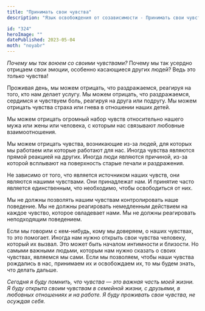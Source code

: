 ```yaml
---
title: "Принимать свои чувства"
description: "Язык освобождения от созависимости - Принимать свои чувства"

id: "324"
heroImage: ""
datePublished: 2023-05-04
moth: "noyabr"
---
```


_Почему мы так воюем со своими чувствами?_ Почему мы так усердно отрицаем свои
эмоции, особенно касающиеся других людей? Ведь это _только_ чувства!

Проживая день, мы можем отрицать, что раздражаемся, реагируя на того, кто нам
делает услугу. Мы можем отрицать, что раздражаемся, сердимся и чувствуем боль,
реагируя на друга или подругу. Мы можем отрицать чувства страха или гнева в
отношении наших детей.

Мы можем отрицать огромный набор чувств относительно нашего мужа или жены или
человека, с которым нас связывают любовные взаимоотношения.

Мы можем отрицать чувства, возникающие из-за людей, для которых мы работаем
или которые работают для нас. Иногда чувства являются прямой реакцией на
других. Иногда люди являются причиной, из-за которой всплывают на поверхность
старые печали и раздражения.

Не зависимо от того, что является источником наших чувств, они являются нашими
чувствами. Они принадлежат нам. И принятие часто является единственным, что
необходимо, чтобы освободиться от них.

Мы не должны позволять нашим чувствам контролировать наше поведение. Мы не
должны реагировать немедленным действием на каждое чувство, которое овладевает
нами. Мы не должны реагировать неподходящим поведением.

Если мы говорим с кем-нибудь, кому мы доверяем, о наших чувствах, то это
помогает. Иногда нам нужно открыть свои чувства человеку, который их вызвал.
Это может быть началом интимности и близости. Но самыми важными людьми,
которым нам нужно сказать о своих чувствах, являемся мы сами. Если мы
позволяем, чтобы наши чувства рождались в нас, принимаем их и освобождаем их,
то мы будем знать, что делать дальше.

_Сегодня_ _я_ _буду_ _помнить,_ _что_ _чувства_ _—_ _это_ _важная_ _часть_
_моей_ _жизни._ _Я_ _буду_ _открыта_ _своим_ _чувствам_ _в_ _семейной_
_жизни,_ _с_ _друзьями,_ _в_ _любовных_ _отношениях_ _и_ _на_ _работе._ _Я_
_буду_ _проживать_ _свои_ _чувства,_ _не_ _осуждая_ _себя._
